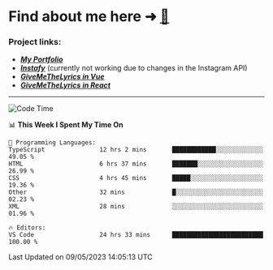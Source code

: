 # Find about me here ➜ [🧑](https://pauabella.dev)

### Project links:
- ***[My Portfolio](https://pauabella.dev)***
- ***[Instafy](https://instafy.me)*** (currently not working due to changes in the Instagram API)
- ***[GiveMeTheLyrics in Vue](https://lyrics.pauabella.dev)***
- ***[GiveMeTheLyrics in React](https://pauabella.dev/GiveMeTheLyrics)***

---
<!--START_SECTION:waka-->
![Code Time](http://img.shields.io/badge/Code%20Time-2%2C149%20hrs%2013%20mins-blue)

📊 **This Week I Spent My Time On** 

```text
💬 Programming Languages: 
TypeScript               12 hrs 2 mins       ████████████░░░░░░░░░░░░░   49.05 % 
HTML                     6 hrs 37 mins       ███████░░░░░░░░░░░░░░░░░░   26.99 % 
CSS                      4 hrs 45 mins       █████░░░░░░░░░░░░░░░░░░░░   19.36 % 
Other                    32 mins             █░░░░░░░░░░░░░░░░░░░░░░░░   02.23 % 
XML                      28 mins             ░░░░░░░░░░░░░░░░░░░░░░░░░   01.96 % 

🔥 Editors: 
VS Code                  24 hrs 33 mins      █████████████████████████   100.00 % 
```


 Last Updated on 09/05/2023 14:05:13 UTC
<!--END_SECTION:waka-->
